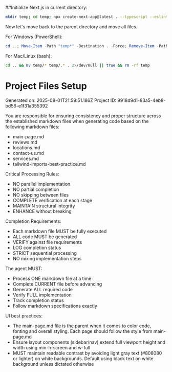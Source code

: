 ##Initialize Next.js in current directory:
```bash
mkdir temp; cd temp; npx create-next-app@latest . --typescript --eslint --tailwind --app --src-dir --import-alias "@/*" --turbopack --yes
```

Now let's move back to the parent directory and move all files.

For Windows (PowerShell):
```powershell
cd ..; Move-Item -Path "temp*" -Destination . -Force; Remove-Item -Path "temp" -Recurse -Force
```

For Mac/Linux (bash):
```bash
cd .. && mv temp/* temp/.* . 2>/dev/null || true && rm -rf temp
```

# Project Files Setup
Generated on: 2025-08-01T21:59:51.186Z
Project ID: 9918d9d1-83a5-4eb8-bd56-e1f31a355392

You are responsible for ensuring consistency and proper structure across the established markdown files when generating code based on the following markdown files:
- main-page.md
- reviews.md
- locations.md
- contact-us.md
- services.md
- tailwind-imports-best-practice.md

Critical Processing Rules:
- NO parallel implementation
- NO partial completion
- NO skipping between files
- COMPLETE verification at each stage
- MAINTAIN structural integrity
- ENHANCE without breaking

Completion Requirements:
- Each markdown file MUST be fully executed
- ALL code MUST be generated
- VERIFY against file requirements
- LOG completion status
- STRICT sequential processing
- NO mixing implementation steps

The agent MUST:
- Process ONE markdown file at a time
- Complete CURRENT file before advancing
- Generate ALL required code
- Verify FULL implementation
- Track completion status
- Follow markdown specifications exactly

UI best practices:
- The main-page.md file is the parent when it comes to color code, fonting and overall styling. Each page should follow the style from main-page.md
- Ensure layout components (sidebar/nav) extend full viewport height and width using min-h-screen and w-full
- MUST maintain readable contrast by avoiding light gray text (#808080 or lighter) on white backgrounds. Default using black text on white background unless dictated otherwise